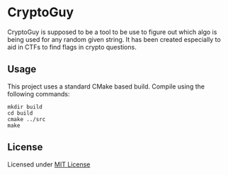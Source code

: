 CryptoGuy
=========

CryptoGuy is supposed to be a tool to be use to figure out which algo is being used for any random given string. It has been created especially to aid in CTFs to find flags in crypto questions.

Usage
-----

This project uses a standard CMake based build.
Compile using the following commands:

```
mkdir build
cd build
cmake ../src
make
```

License
-------

Licensed under [MIT License](http://jay.mit-license.org/2015)
